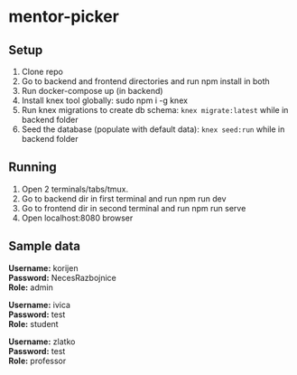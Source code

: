 # mentor-picker

## Setup

1. Clone repo
2. Go to backend and frontend directories and run npm install in both
3. Run docker-compose up (in backend)
4. Install knex tool globally: sudo npm i -g knex
5. Run knex migrations to create db schema: `knex migrate:latest` while in backend folder
6. Seed the database (populate with default data): `knex seed:run` while in backend folder

## Running

1. Open 2 terminals/tabs/tmux.
2. Go to backend dir in first terminal and run npm run dev
3. Go to frontend dir in second terminal and run npm run serve
4. Open localhost:8080 browser

## Sample data

**Username:** korijen  
**Password:** NecesRazbojnice  
**Role:** admin

**Username:** ivica  
**Password:** test  
**Role:** student

**Username:** zlatko  
**Password:** test  
**Role:** professor

